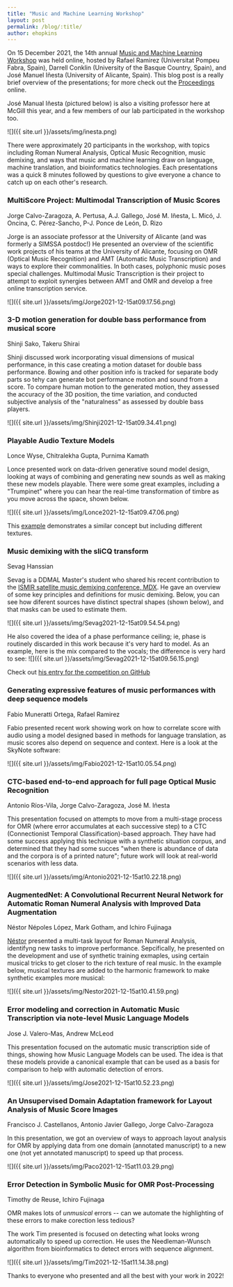 ```yaml
---
title: "Music and Machine Learning Workshop"
layout: post
permalink: /blog/:title/
author: ehopkins
---
```

On 15 December 2021, the 14th annual [Music and Machine Learning Workshop](https://sites.google.com/view/mml-2021/home) was held online, hosted by Rafael Ramirez (Universitat Pompeu Fabra, Spain), Darrell Conklin (University of the Basque Country, Spain), and José Manuel Iñesta (University of Alicante, Spain). This blog post is a really brief overview of the presentations; for more check out the
[Proceedings](https://ehubox.ehu.eus/s/qQXQzLqPtg792RM) online.

José Manual Iñesta (pictured below) is also a visiting professor here at McGill this year, and a few members of our lab participated in the workshop too.

![]({{ site.url }}/assets/img/inesta.png)

There were approximately 20 participants in the workshop, with topics including Roman Numeral Analysis, Optical Music Recognition, music demixing, and ways that music and machine learning draw on language, machine translation, and bioinformatics technologies. Each presentations was a quick 8 minutes followed by questions to give everyone a chance to catch up on each other's research.

### MultiScore Project: Multimodal Transcription of Music Scores
Jorge Calvo-Zaragoza, A. Pertusa, A.J. Gallego, José M. Iñesta, L. Micó, J. Oncina, C. Pérez-Sancho, P-J. Ponce de León, D. Rizo

Jorge is an associate professor at the University of Alicante (and was formerly a SIMSSA postdoc!) He presented an overview of the scientific work projects of his teams at the University of Alicante, focusing on OMR (Optical Music Recognition) and AMT (Automatic Music Transcription) and ways to explore their commonalities. In both cases, polyphonic music poses special challenges. Multimodal Music Transcription is their project to attempt to exploit synergies between AMT and OMR and develop a free online transcription service.

![]({{ site.url }}/assets/img/Jorge2021-12-15at09.17.56.png)

### 3-D motion generation for double bass performance from musical score
Shinji Sako, Takeru Shirai

Shinji discussed work incorporating visual dimensions of musical performance, in this case creating a motion dataset for double bass performance. Bowing and other position info is tracked for separate body parts so tehy can generate bot performance motion and sound from a score. To compare human motion to the generated motion, they assessed the accuracy of the 3D position, the time variation, and conducted subjective analysis of the "naturalness" as assessed by double bass players.

![]({{ site.url }}/assets/img/Shinji2021-12-15at09.34.41.png)

### Playable Audio Texture Models
Lonce Wyse, Chitralekha Gupta, Purnima Kamath

Lonce presented work on data-driven generative sound model design, looking at ways of combining and generating new sounds as well as making these new models playable. There were some great examples, including a "Trumpinet" where you can hear the real-time transformation of timbre as you move across the space, shown below. 

![]({{ site.url }}/assets/img/Lonce2021-12-15at09.47.06.png)

This [example](https://animatedsound.com/arrhythmia2021/) demonstrates a similar concept but including different textures.

### Music demixing with the sliCQ transform
Sevag Hanssian

Sevag is a DDMAL Master's student who shared his recent contribution to the [ISMIR satellite music demixing conference, MDX](https://www.aicrowd.com/challenges/music-demixing-challenge-ismir-2021). He gave an overview of some key principles and definitions for music demixing. Below, you can see how diferent sources have distinct spectral shapes (shown below), and that masks can be used to estimate them. 

![]({{ site.url }}/assets/img/Sevag2021-12-15at09.54.54.png)

He also covered the idea of a phase performance ceiling; ie, phase is routinely discarded in this work because it's very hard to model. As an example, here is the mix compared to the vocals; the difference is very hard to see:
![]({{ site.url }}/assets/img/Sevag2021-12-15at09.56.15.png)

Check out [his entry for the competition on GitHub](https://github.com/sevagh/xumx-sliCQ)

### Generating expressive features of music performances with deep sequence models
Fabio Muneratti Ortega, Rafael Ramirez

Fabio presented recent work showing work on how to correlate score with audio using a model designed based in methods for language translation, as music scores also depend on sequence and context. Here is a look at the SkyNote software:

![]({{ site.url }}/assets/img/Fabio2021-12-15at10.05.54.png)

### CTC-based end-to-end approach for full page Optical Music Recognition
Antonio Ríos-Vila, Jorge Calvo-Zaragoza, José M. Iñesta

This presentation focused on attempts to move from a multi-stage process for OMR (where error accumulates at each successive step) to a CTC (Connectionist Temporal Classification)-based approach. They have had some success applying this technique with a synthetic situation corpus, and determined that they had some succes "when there is abundance of data and the corpora is of a printed nature"; future work will look at real-world scenarios with less data.

![]({{ site.url }}/assets/img/Antonio2021-12-15at10.22.18.png)

### AugmentedNet: A Convolutional Recurrent Neural Network for Automatic Roman Numeral Analysis with Improved Data Augmentation
Néstor Népoles López, Mark Gotham, and Ichiro Fujinaga

[Néstor](https://napulen.github.io/) presented a multi-task layout for Roman Numeral Analysis, identifyng new tasks to improve performance. Sepcifically, he presented on the development and use of synthetic training exmaples, using certain musical tricks to get closer to the rich texture of real music. In the example below, musical textures are added to the harmonic framework to make synthetic examples more musical:

![]({{ site.url }}/assets/img/Nestor2021-12-15at10.41.59.png)

### Error modeling and correction in Automatic Music Transcription via note-level Music Language Models
Jose J. Valero-Mas, Andrew McLeod

This presentation focused on the automatic music transcription side of things, showing how Music Language Models can be used. The idea is that these models provide a canonical example that can be used as a basis for comparison to help with automatic detection of errors.

![]({{ site.url }}/assets/img/Jose2021-12-15at10.52.23.png)

### An Unsupervised Domain Adaptation framework for Layout Analysis of Music Score Images
Francisco J. Castellanos, Antonio Javier Gallego, Jorge Calvo-Zaragoza

In this presentation, we got an overview of ways to approach layout analysis for OMR by applying data from one domain (annotated manuscript) to a new one (not yet annotated manuscript) to speed up that process.

![]({{ site.url }}/assets/img/Paco2021-12-15at11.03.29.png)

### Error Detection in Symbolic Music for OMR Post-Processing
Timothy de Reuse, Ichiro Fujinaga

OMR makes lots of *unmusical* errors -- can we automate the highlighting of these errors to make corection less tedious?

The work Tim presented is focused on detecting what looks wrong automatically to speed up correction. He uses the Needleman-Wunsch algorithm from bioinformatics to detect errors with sequence alignment.

![]({{ site.url }}/assets/img/Tim2021-12-15at11.14.38.png)

Thanks to everyone who presented and all the best with your work in 2022!


